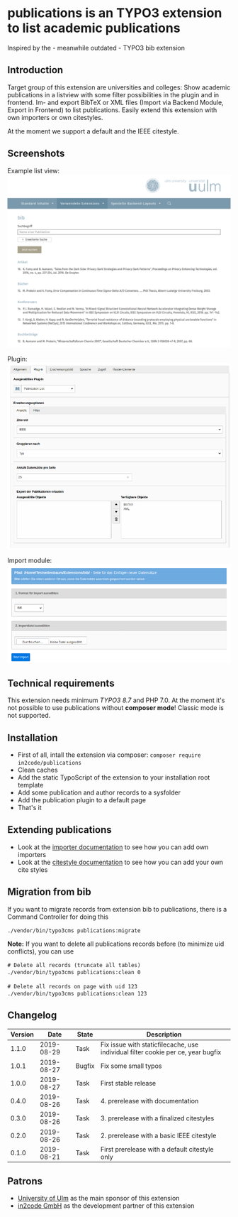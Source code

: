 # publications is an TYPO3 extension to list academic publications

Inspired by the - meanwhile outdated - TYPO3 bib extension



## Introduction

Target group of this extension are universities and colleges:
Show academic publications in a listview with some filter possibilities in the plugin and in frontend.
Im- and export BibTeX or XML files (Import via Backend Module, Export in Frontend) to list publications.
Easily extend this extension with own importers or own citestyles. 

At the moment we support a default and the IEEE citestyle.



## Screenshots

Example list view:
![Example listview](Documentation/Images/screenshot_frontend_listview.png "Listview")

Plugin:
![Plugin](Documentation/Images/screenshot_backend_plugin.png "Plugin")

Import module:
![Module](Documentation/Images/screenshot_backend_module.png "Module")



## Technical requirements

This extension needs minimum *TYPO3 8.7* and PHP 7.0.
At the moment it's not possible to use publications without **composer mode**! Classic mode is not supported.



## Installation

* First of all, intall the extension via composer: `composer require in2code/publications`
* Clean caches
* Add the static TypoScript of the extension to your installation root template
* Add some publication and author records to a sysfolder
* Add the publication plugin to a default page 
* That's it



## Extending publications

* Look at the [importer documentation](Documentation/Importer.md) to see how you can add own importers
* Look at the [citestyle documentation](Documentation/Citestyles.md) to see how you can add your own cite styles



## Migration from bib

If you want to migrate records from extension bib to publications, there is a Command Controller for doing this

```
./vendor/bin/typo3cms publications:migrate
```

**Note:** If you want to delete all publications records before (to minimize uid conflicts), you can use

```
# Delete all records (truncate all tables)
./vendor/bin/typo3cms publications:clean 0

# Delete all records on page with uid 123
./vendor/bin/typo3cms publications:clean 123
```



## Changelog

| Version    | Date       | State      | Description                                                                        |
| ---------- | ---------- | ---------- | ---------------------------------------------------------------------------------- |
| 1.1.0      | 2019-08-29 | Task       | Fix issue with staticfilecache, use individual filter cookie per ce, year bugfix   |
| 1.0.1      | 2019-08-27 | Bugfix     | Fix some small typos                                                               |
| 1.0.0      | 2019-08-27 | Task       | First stable release                                                               |
| 0.4.0      | 2019-08-26 | Task       | 4. prerelease with documentation                                                   |
| 0.3.0      | 2019-08-26 | Task       | 3. prerelease with a finalized citestyles                                          |
| 0.2.0      | 2019-08-26 | Task       | 2. prerelease with a basic IEEE citestyle                                          |
| 0.1.0      | 2019-08-21 | Task       | First prerelease with a default citestyle only                                     |



## Patrons

* <a href="https://www.uni-ulm.de" target="_blank">University of Ulm</a> as the main sponsor of this extension
* <a href="https://www.in2code.de" target="_blank" title="Wir leben TYPO3">in2code GmbH</a> as the development partner of this extension

